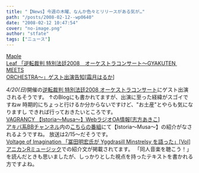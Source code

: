 ```yaml
---
title: "【News】今週の木曜、なんか色々とリリースがある気が…"
path: "/posts/2008-02-12--wp0640"
date: "2008-02-12 10:47:54"
cover: "no-image.png"
author: "stfate"
tags: ["ニュース"]
---
```


<style type="text/css">
<!--
p {white-space: pre-wrap};
-->
</style>

<a class="topics" href="http://shimotsukin.com/" target="_blank">Maple Leaf 「逆転裁判 特別法廷2008　オーケストラコンサート～GYAKUTEN MEETS ORCHESTRA～」ゲスト出演告知</a><span class="junre">[<a href="http://shimotsukin.com/" target="_blank">霜月はるか</a>]</span>
<div class="news"><em>4/20(日)</em>開催の<a href="http://www.capcom-fc.com/gyakusai_orchestra/" target="_blank">逆転裁判 特別法廷2008 オーケストラコンサート</a>にゲスト出演されるそうです。
↑のBlogにも書かれてますが、出演に至った経緯がスゴイですねw
時期的にちょっと行けるか分からないですけど、"お土産"とやらも気になりますし
できれば行っておきたいところです。</div>
<a class="topics" href="http://www.vagrancy.jp/" target="_blank">VAGRANCY 【Istoria～Musa～】WebラジオOA情報</a><span class="junre">[<a href="http://www.vagrancy.jp/" target="_blank">志方あきこ</a>]</span>
<div class="news"><a href="http://www.akiba-bb.net/" target="_blank">アキバ系BBチャンネル</a>内の<a href="http://www.akiba-bb.net/main_navi/navi_contents_13.html" target="_blank">こちらの番組</a>にて【Istoria～Musa～】の紹介がなされるようですね。
放送は2/15～だそうです。</div>
<a class="topics" href="http://aciblog.exblog.jp/8044443/" target="_blank">Voltage of Imagination 「冨田明宏氏が Yggdrasill Minstrelsy を語った」</a><span class="junre">[<a href="http://www.voltagenation.com/" target="_blank">VoI</a>]</span>
<div class="news"><a href="http://www.anican.net/modules/news/article.php?storyid=140" target="_blank">アニカンRミュージック</a>での紹介文が掲載されてます。
「同人音楽を聴こう！」を読んだときも思いましたが、しっかりとした視点を持ったテキストを書かれる方ですよね。</div>
